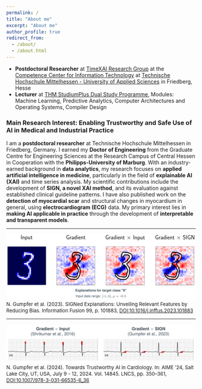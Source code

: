 ```yaml
---
permalink: /
title: "About me"
excerpt: "About me"
author_profile: true
redirect_from: 
  - /about/
  - /about.html
---
```


- **Postdoctoral Researcher** at [TimeXAI Research Group](https://www.thm.de/mnd/jennifer-hannig/timexai-erklaerbare-kuenstliche-intelligenz-fuer-zeitreihen) at the [Competence Center for Information Technology](https://www.thm.de/kompetenzzentren/en/kite/profile.html) at [Technische Hochschule Mittelhessen - University of Applied Sciences](https://www.thm.de/site/en/) in Friedberg, Hesse
- **Lecturer** at [THM StudiumPlus Dual Study Programme](https://studiumplus.de/kontakte/nils-gumpfer-10039/), Modules: Machine Learning, Predictive Analytics, Computer Architectures and Operating Systems, Compiler Design

### **Main Research Interest: Enabling Trustworthy and Safe Use of AI in Medical and Industrial Practice**

I am a **postdoctoral researcher** at Technische Hochschule Mittelhessen in Friedberg, Germany. I earned my **Doctor of Engineering** from the Graduate Centre for Engineering Sciences at the Research Campus of Central Hessen in Cooperation with the **Philipps-University of Marburg**. With an industry-earned background in **data analytics**, my research focuses on **applied artificial intelligence in medicine**, particularly in the field of **explainable AI (XAI)** and time series analysis. My scientific contributions include the development of **SIGN, a novel XAI method**, and its evaluation against established clinical guideline patterns. I have also published work on the **detection of myocardial scar** and structural changes in myocardium in general, using **electrocardiogram (ECG)** data. My primary interest lies in **making AI applicable in practice** through the development of **interpretable and transparent models**.

---
![sign_mnist.png](../images/sign_mnist.png)
<span style="font-size:13px">N. Gumpfer et al. (2023). SIGNed Explanations: Unveiling Relevant Features by Reducing Bias. Information Fusion 99, p. 101883, [DOI:10.1016/j.inffus.2023.101883](https://doi.org/10.1016/j.inffus.2023.101883)</span>

---
![sign_ecg.png](../images/sign_ecg.png)
<span style="font-size:13px">N. Gumpfer et al. (2024). Towards Trustworthy AI in Cardiology. In: AIME ’24, Salt Lake City, UT, USA, July 9 - 12, 2024. Vol. 14845. LNCS, pp. 350–361, [DOI:10.1007/978-3-031-66535-6_36](https://doi.org/10.1007/978-3-031-66535-6_36)</span>